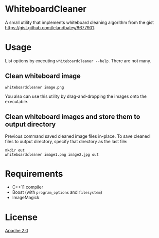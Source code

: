 # WhiteboardCleaner

A small utility that implements whiteboard cleaning algorithm from the gist https://gist.github.com/lelandbatey/8677901.

# Usage

List options by executing `whiteboardcleaner --help`. There are not many.

## Clean whiteboard image

```
whiteboardcleaner image.png
```

You also can use this utility by drag-and-dropping the images onto the executable.

## Clean whiteboard images and store them to output directory

Previous command saved cleaned image files in-place. To save cleaned files
to output directory, specify that directory as the last file:

```
mkdir out
whiteboardcleaner image1.png image2.jpg out
```

# Requirements

* C++11 compiler
* Boost (with `program_options` and `filesystem`)
* ImageMagick

# License

[Apache 2.0](LICENSE)
